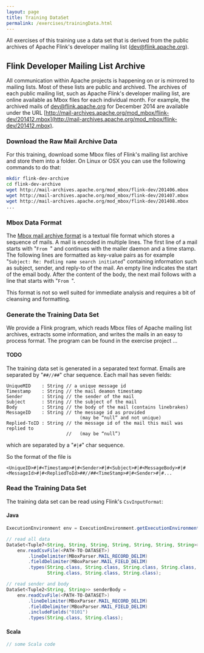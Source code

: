 ```yaml
---
layout: page
title: Training DataSet
permalink: /exercises/trainingData.html
---
```


All exercises of this training use a data set that is derived from the public archives of Apache Flink's developer mailing list (dev@flink.apache.org). 

## Flink Developer Mailing List Archive

All communication within Apache projects is happening on or is mirrored to mailing lists. Most of these lists are public and archived. The archives of each public mailing list, such as Apache Flink's developer mailing list, are online available as Mbox files for each individual month. For example, the archived mails of dev@flink.apache.org for December 2014 are available under the URL [http://mail-archives.apache.org/mod_mbox/flink-dev/201412.mbox](http://mail-archives.apache.org/mod_mbox/flink-dev/201412.mbox). 

### Download the Raw Mail Archive Data

For this training, download some Mbox files of Flink's mailing list archive and store them into a folder. On Linux or OSX you can use the following commands to do that:

~~~bash
mkdir flink-dev-archive
cd flink-dev-archive
wget http://mail-archives.apache.org/mod_mbox/flink-dev/201406.mbox
wget http://mail-archives.apache.org/mod_mbox/flink-dev/201407.mbox
wget http://mail-archives.apache.org/mod_mbox/flink-dev/201408.mbox
...
~~~

### Mbox Data Format

The [Mbox mail archive format](http://en.wikipedia.org/wiki/Mbox) is a textual file format which stores a sequence of mails. A mail is encoded in multiple lines. The first line of a mail starts with "`From `" and continues with the mailer daemon and a time stamp. The following lines are formatted as key-value pairs as for example "`Subject: Re: Podling name search initiated`" containing information such as subject, sender, and reply-to of the mail. An empty line indicates the start of the email body. After the content of the body, the next mail follows with a line that starts with "`From `".

This format is not so well suited for immediate analysis and requires a bit of cleansing and formatting.

### Generate the Training Data Set

We provide a Flink program, which reads Mbox files of Apache mailing list archives, extracts some information, and writes the mails in an easy to process format. The program can be found in the exercise project ...

#### TODO

The training data set is generated in a separated text format. Emails are separated by "`##//##`" char sequence.
Each mail has seven fields:

~~~
UniqueMID    : String // a unique message id
Timestamp    : String // the mail deamon timestamp
Sender       : String // the sender of the mail
Subject      : String // the subject of the mail
Body         : String // the body of the mail (contains linebrakes)
MessageID    : String // the message id as provided 
                           (may be “null” and not unique)
Replied-ToID : String // the message id of the mail this mail was replied to 
                      //   (may be “null”)
~~~

which are separated by a "`#|#`" char sequence.

So the format of the file is 

~~~
<UniqueID>#|#<Timestamp>#|#<Sender>#|#<Subject>#|#<MessageBody>#|#<MessageId>#|#<RepliedToId>##//##<TimeStamp>#|#<Sender>#|#...
~~~

### Read the Training Data Set

The training data set can be read using Flink's `CsvInputFormat`:

#### Java

~~~java
ExecutionEnvironment env = ExecutionEnvironment.getExecutionEnvironment();

// read all data
DataSet<Tuple7<String, String, String, String, String, String, String>> mails =
	env.readCsvFile(<PATH-TO-DATASET>)
		.lineDelimiter(MBoxParser.MAIL_RECORD_DELIM)
		.fieldDelimiter(MBoxParser.MAIL_FIELD_DELIM)
		.types(String.class, String.class, String.class, String.class, 
			   String.class, String.class, String.class);

// read sender and body
DataSet<Tuple2<String, String>> senderBody =
	env.readCsvFile(<PATH-TO-DATASET>)
		.lineDelimiter(MBoxParser.MAIL_RECORD_DELIM)
		.fieldDelimiter(MBoxParser.MAIL_FIELD_DELIM)
		.includeFields("0101")
		.types(String.class, String.class);
~~~

#### Scala

~~~scala
// some Scala code
~~~